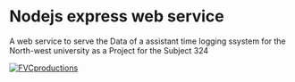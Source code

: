 # Nodejs express web service

A web service to serve the Data of a assistant time logging ssystem for the North-west university as a Project for the Subject 324


<a href="http://fvcproductions.com"><img src="https://avatars1.githubusercontent.com/u/4284691?v=3&s=200" title="FVCproductions" alt="FVCproductions"></a>
